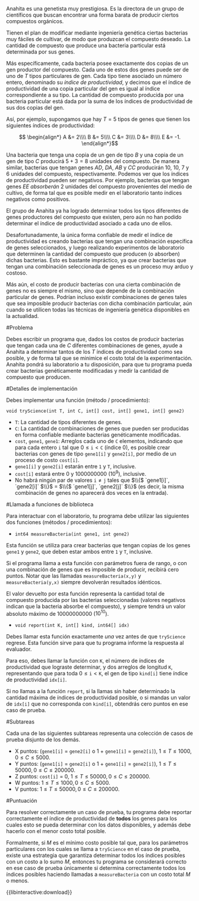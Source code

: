 Anahita es una genetista muy prestigiosa. Es la directora de un grupo de científicos que buscan encontrar una forma barata de producir ciertos compuestos orgánicos.

Tienen el plan de modificar mediante ingeniería genética ciertas bacterias muy fáciles de cultivar, de modo que produzcan el compuesto deseado.
La cantidad de compuesto que produce una bacteria particular está determinada por sus genes.

Más específicamente, cada bacteria posee exactamente dos copias de un gen productor del compuesto.
Cada uno de estos dos genes puede ser de uno de $T$ tipos particulares de gen.
Cada tipo tiene asociado un número entero, denominado su _índice de productividad_, y decimos que el índice de productividad de una copia particular del gen es igual al índice correspondiente a su tipo.
La cantidad de compuesto producida por una bacteria particular está dada por la suma de los índices de productividad de sus dos copias del gen.

Así, por ejemplo, supongamos que hay $T=5$ tipos de genes que tienen los siguientes índices de productividad:

$$
\begin{align*}
A &= 2\\\\
B &= 5\\\\
C &= 3\\\\
D &= 8\\\\
E &= -1.
\end{align*}$$ 

Una bacteria que tenga una copia de un gen de tipo $B$ y una copia de un gen de tipo $C$ producirá $5 + 3 = 8$ unidades del compuesto.
De manera similar, bacterias que tengan genes $AD$, $DA$, $AB$ y $CC$ producirán $10$, $10$, $7$ y $6$ unidades del compuesto, respectivamente.
Podemos ver que los índices de productividad pueden ser negativos. Por ejemplo, bacterias que tengan genes $EE$ _absorberán_ 2 unidades del compuesto provenientes del medio de cultivo,
de forma tal que es posible medir en el laboratorio tanto índices negativos como positivos.

El grupo de Anahita ya ha logrado determinar todos los tipos diferentes de genes productores del compuesto que existen, pero aún no han podido determinar el índice de productividad asociado a cada uno de ellos.

Desafortunadamente, la única forma confiable de medir el índice de productividad es creando bacterias que tengan una combinación específica de genes seleccionados, y luego
realizando experimentos de laboratorio que determinen la cantidad del compuesto que producen (o absorben) dichas bacterias. Esto es bastante impráctico, ya que crear bacterias que tengan
una combinación seleccionada de genes es un proceso muy arduo y costoso.

Más aún, el costo de producir bacterias con una cierta combinación de genes no es siempre el mismo, sino que depende de la combinación particular de genes.
Podrían incluso existir combinaciones de genes tales que sea imposible producir bacterias con dicha combinación particular, aún cuando se utilicen todas las técnicas de ingeniería genética disponibles en la actualidad.

#Problema

Debes escribir un programa que, dados los costos de producir bacterias que tengan cada una de $C$ diferentes combinaciones de genes,
ayude a Anahita a determinar tantos de los $T$ índices de productividad como sea posible, y de forma tal que se minimice el costo total de la experimentación.
Anahita pondrá su laboratorio a tu disposición, para que tu programa pueda crear bacterias genéticamente modificadas y medir la cantidad de compuesto que producen.

#Detalles de implementación

Debes implementar una función (método / procedimiento):

`void tryScience(int T, int C, int[] cost, int[] gene1, int[] gene2)`

* `T`: La cantidad de tipos diferentes de genes.
* `C`: La cantidad de combinaciones de genes que pueden ser producidas en forma confiable mediante bacterias genéticamente modificadas.
* `cost`, `gene1`, `gene1`: Arreglos cada uno de `C` elementos, indicando que para cada entero $\mathtt{i}$ tal que $0 \leq \mathtt{i} < \mathtt{C}$ (índice 0),
es posible crear bacterias con genes de tipo `gene1[i]` y `gene2[i]`,
por medio de un proceso de costo `cost[i]`.
* `gene1[i]` y `gene2[i]` estarán entre `1` y `T`, inclusive.
* `cost[i]` estará entre $0$ y $1000000000$ ($10^9$), inclusive.
* No habrá ningún par de valores $\mathtt{i} \neq \mathtt{j}$ tales que $\\{$ `gene1[i]`, `gene2[i]` $\\}$ = $\\{$ `gene1[j]`, `gene2[j]` $\\}$ (es decir, la misma combinación de genes no aparecerá dos veces en la entrada).

#Llamada a funciones de biblioteca

Para interactuar con el laboratorio, tu programa debe utilizar las siguientes dos funciones (métodos / procedimientos):

* `int64 measureBacteria(int gene1, int gene2)`

Esta función se utiliza para crear bacterias que tengan copias de los genes `gene1` y `gene2`, que deben estar ambos entre `1` y `T`, inclusive. 

Si el programa llama a esta función con parámetros fuera de rango, o con una combinación de genes que es imposible de producir, recibirá cero puntos. Notar que las llamadas `measureBacteria(x,y)` y `measureBacteria(y,x)` siempre devolverán resultados idénticos.

El valor devuelto por esta función representa la cantidad total de compuesto producida por las bacterias seleccionadas (valores negativos indican que la bacteria absorbe el compuesto), y siempre tendrá un valor absoluto máximo de $10000000000$ ($10^{10}$).
            
* `void report(int K, int[] kind, int64[] idx)`

Debes llamar esta función exactamente *una* vez antes de que `tryScience` regrese. Esta función sirve para que tu programa informe la respuesta al evaluador.

Para eso, debes llamar la función con `K`, el número de índices de productividad que lograste determinar,
y dos arreglos de longitud `K`, representando que
para toda $0 \leq \mathtt{i} < \mathtt{K}$, el gen
de tipo `kind[i]` tiene índice de productividad
`idx[i]`.

Si no llamas a la función `report`, si la llamas
sin haber determinado la cantidad máxima de índices
de productividad posible, o si mandas un valor de
`idx[i]` que no corresponda con `kind[i]`, obtendrás
cero puntos en ese caso de prueba.

#Subtareas

Cada una de las siguientes subtareas representa
una colección de casos de prueba disjunto de
los demás.

* X puntos: (`gene1[i]` = `gene2[i]` o 1 + `gene1[i]` = `gene2[i]`),  $1 \leq T \leq 1000, 0 \leq C \leq 5000$.
* Y puntos: (`gene1[i]` = `gene2[i]` o 1 + `gene1[i]` = `gene2[i]`), $1 \leq T \leq 50000, 0 \leq C \leq 200000$.
* Z puntos: `cost[i]` = 0, $1 \leq T \leq 50000, 0 \leq C \leq 200000$.
* W puntos: $1 \leq T \leq 1000, 0 \leq C \leq 5000$.
* V puntos: $1 \leq T \leq 50000, 0 \leq C \leq 200000$.

#Puntuación

Para resolver correctamente un caso de prueba, tu programa debe reportar correctamente el índice de productividad de __todos__ los genes para los cuales esto se pueda determinar con los datos disponibles,
y además debe hacerlo con el menor costo total posible.

Formalmente, si $M$ es el mínimo costo posible tal que, para los parámetros particulares con los cuales se llama a `tryScience` en el caso de prueba, existe una estrategia
que garantiza determinar todos los índices posibles con un costo a lo sumo $M$, entonces tu programa se considerará correcto en ese caso de prueba únicamente si determina correctamente todos los índices posibles
haciendo llamadas a `measureBacteria` con un costo total $M$ o menos.

{{libinteractive:download}}
